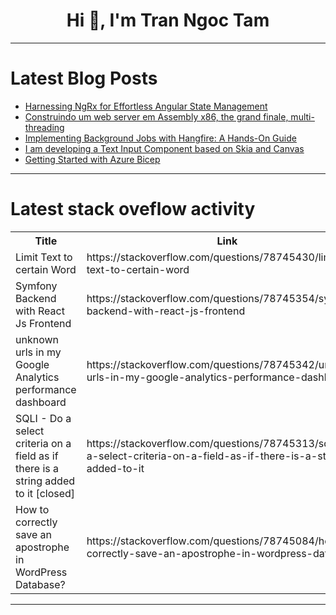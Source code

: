 <h1 align="center">Hi 👋, I'm Tran Ngoc Tam</h1>

---

# Latest Blog Posts 
<!-- BLOG-POST-LIST:START -->
- [Harnessing NgRx for Effortless Angular State Management](https://dev.to/3a5abi/harnessing-ngrx-for-effortless-angular-state-management-4o8b)
- [Construindo um web server em Assembly x86, the grand finale, multi-threading](https://dev.to/leandronsp/construindo-um-web-server-em-assembly-x86-the-grand-finale-multi-threading-24hp)
- [Implementing Background Jobs with Hangfire: A Hands-On Guide](https://dev.to/rmaurodev/implementing-background-jobs-with-hangfire-a-hands-on-guide-43bk)
- [I am developing a Text Input Component based on Skia and Canvas](https://dev.to/gezilinll/i-am-developing-a-text-input-component-based-on-skia-and-canvas-1407)
- [Getting Started with Azure Bicep](https://dev.to/raulnq/getting-started-with-azure-bicep-hbj)
<!-- BLOG-POST-LIST:END -->

---

# Latest stack oveflow activity
<table>
  <tr><th>Title</th><th>Link</th></tr>
  <!-- STACKOVERFLOW:START --><tr><td>Limit Text to certain Word</td><td>https://stackoverflow.com/questions/78745430/limit-text-to-certain-word</td></tr><tr><td>Symfony Backend with React Js Frontend</td><td>https://stackoverflow.com/questions/78745354/symfony-backend-with-react-js-frontend</td></tr><tr><td>unknown urls in my Google Analytics performance dashboard</td><td>https://stackoverflow.com/questions/78745342/unknown-urls-in-my-google-analytics-performance-dashboard</td></tr><tr><td>SQLI - Do a select criteria on a field as if there is a string added to it [closed]</td><td>https://stackoverflow.com/questions/78745313/sqli-do-a-select-criteria-on-a-field-as-if-there-is-a-string-added-to-it</td></tr><tr><td>How to correctly save an apostrophe in WordPress Database?</td><td>https://stackoverflow.com/questions/78745084/how-to-correctly-save-an-apostrophe-in-wordpress-database</td></tr><!-- STACKOVERFLOW:END -->
</table>

---


